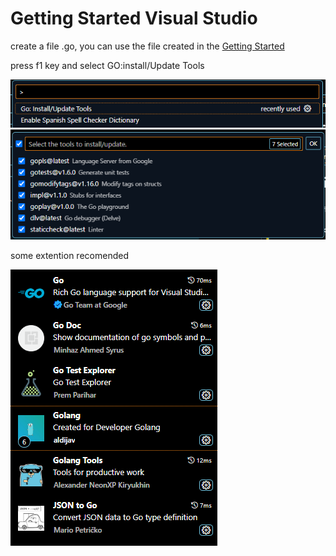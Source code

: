 # Getting Started Visual Studio

create a file .go, you can use the file created in the [Getting Started](getting-started.md)

press f1 key and select GO:install/Update Tools

![gotools](images/vs1.png)
![gotools](images/vs2.png)

some extention recomended

![gotools](images/vs3.png)